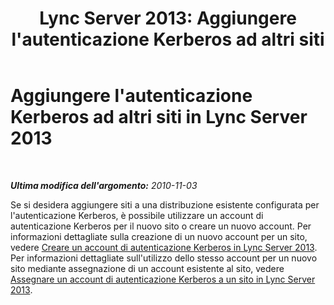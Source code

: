 ﻿---
title: "Lync Server 2013: Aggiungere l'autenticazione Kerberos ad altri siti"
TOCTitle: Aggiungere l'autenticazione Kerberos ad altri siti
ms:assetid: d3a30b1f-6d41-421c-823c-61fc3e25ca03
ms:mtpsurl: https://technet.microsoft.com/it-it/library/Gg398914(v=OCS.15)
ms:contentKeyID: 49302084
ms.date: 08/24/2015
mtps_version: v=OCS.15
ms.translationtype: HT
---

# Aggiungere l'autenticazione Kerberos ad altri siti in Lync Server 2013

 

_**Ultima modifica dell'argomento:** 2010-11-03_

Se si desidera aggiungere siti a una distribuzione esistente configurata per l'autenticazione Kerberos, è possibile utilizzare un account di autenticazione Kerberos per il nuovo sito o creare un nuovo account. Per informazioni dettagliate sulla creazione di un nuovo account per un sito, vedere [Creare un account di autenticazione Kerberos in Lync Server 2013](lync-server-2013-create-a-kerberos-authentication-account.md). Per informazioni dettagliate sull'utilizzo dello stesso account per un nuovo sito mediante assegnazione di un account esistente al sito, vedere [Assegnare un account di autenticazione Kerberos a un sito in Lync Server 2013](lync-server-2013-assign-a-kerberos-authentication-account-to-a-site.md).

